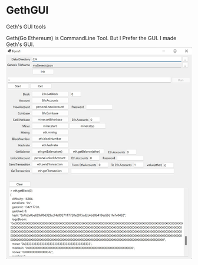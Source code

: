# GethGUI
Geth's GUI tools

Geth(Go Ethereum) is CommandLine Tool. But I Prefer the GUI. I made Geth's GUI.
![alt属性](Doc\GethGUI.jpg)
